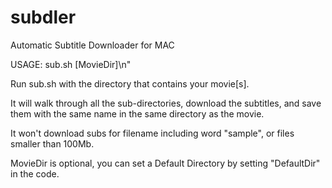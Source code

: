 # subdler
Automatic Subtitle Downloader for MAC

USAGE: sub.sh [MovieDir]\n"

Run sub.sh with the directory that contains your movie[s].

It will walk through all the sub-directories, download the subtitles, and save them with the same name in the same directory as the movie.

It won't download subs for filename including word "sample", or files smaller than 100Mb.


MovieDir is optional, you can set a Default Directory by setting "DefaultDir" in the code.
